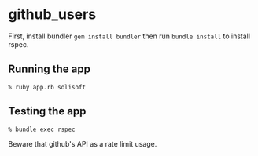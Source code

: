 # github_users

First, install bundler `gem install bundler` then run `bundle install` to install rspec.

## Running the app

`% ruby app.rb solisoft` 

## Testing the app

`% bundle exec rspec` 

Beware that github's API as a rate limit usage.